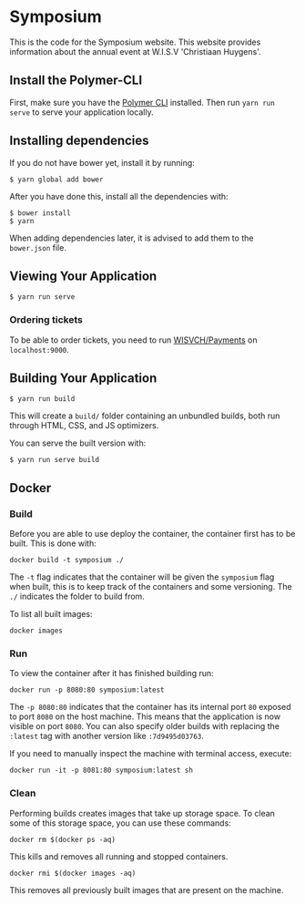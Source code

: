 # Symposium

This is the code for the Symposium website. This website provides information about the annual event at W.I.S.V 'Christiaan Huygens'.

## Install the Polymer-CLI

First, make sure you have the [Polymer CLI](https://www.npmjs.com/package/polymer-cli) installed. Then run `yarn run serve` to serve your application locally.

## Installing dependencies

If you do not have bower yet, install it by running:

```
$ yarn global add bower
```

After you have done this, install all the dependencies with:

```
$ bower install
$ yarn
```

When adding dependencies later, it is advised to add them to the `bower.json` file.

## Viewing Your Application

```
$ yarn run serve
```

### Ordering tickets

To be able to order tickets, you need to run [WISVCH/Payments](https://github.com/wisvch/payments) on `localhost:9000`.

## Building Your Application

```
$ yarn run build
```

This will create a `build/` folder containing an unbundled builds,
both run through HTML, CSS, and JS optimizers.

You can serve the built version with:

```
$ yarn run serve build
```
## Docker
### Build
Before you are able to use deploy the container, the container first has to be built. This is done with:
```
docker build -t symposium ./
```
The `-t` flag indicates that the container will be given the `symposium` flag when built, this is to keep track of the containers and some versioning. The `./` indicates the folder to build from.

To list all built images:
```
docker images
```

### Run
To view the container after it has finished building run:
```
docker run -p 8080:80 symposium:latest
```
The `-p 8080:80` indicates that the container has its internal port `80` exposed to port `8080` on the host machine. This means that the application is now visible on port `8080`. You can also specify older builds with replacing the `:latest` tag with another version like `:7d9495d03763`.

If you need to manually inspect the machine with terminal access, execute:
```
docker run -it -p 8081:80 symposium:latest sh
```

### Clean
Performing builds creates images that take up storage space. To clean some of this storage space, you can use these commands:
```
docker rm $(docker ps -aq)
```
This kills and removes all running and stopped containers.

```
docker rmi $(docker images -aq)
```
This removes all previously built images that are present on the machine.
